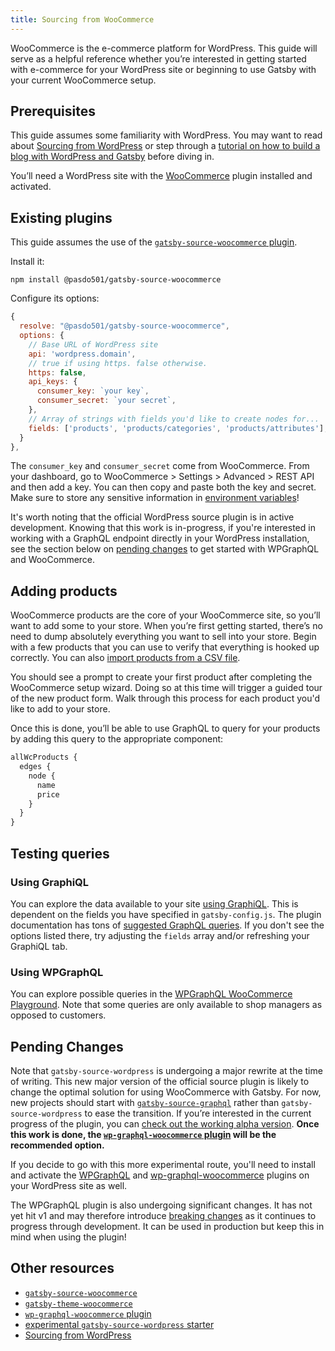 ```yaml
---
title: Sourcing from WooCommerce
---
```


WooCommerce is the e-commerce platform for WordPress. This guide will serve as a helpful reference whether you’re interested in getting started with e-commerce for your WordPress site or beginning to use Gatsby with your current WooCommerce setup.

## Prerequisites

This guide assumes some familiarity with WordPress. You may want to read about [Sourcing from WordPress](/docs/how-to/sourcing-data/sourcing-from-wordpress/) or step through a [tutorial on how to build a blog with WordPress and Gatsby](/blog/2019-04-26-how-to-build-a-blog-with-wordpress-and-gatsby-part-1) before diving in.

You’ll need a WordPress site with the [WooCommerce](https://woocommerce.com/) plugin installed and activated.

## Existing plugins

This guide assumes the use of the [`gatsby-source-woocommerce` plugin](/packages/@pasdo501/gatsby-source-woocommerce/).

Install it:

```shell
npm install @pasdo501/gatsby-source-woocommerce
```

Configure its options:

```js:title=gatsby-config.js
{
  resolve: "@pasdo501/gatsby-source-woocommerce",
  options: {
    // Base URL of WordPress site
    api: 'wordpress.domain',
    // true if using https. false otherwise.
    https: false,
    api_keys: {
      consumer_key: `your key`,
      consumer_secret: `your secret`,
    },
    // Array of strings with fields you'd like to create nodes for...
    fields: ['products', 'products/categories', 'products/attributes'],
  }
},
```

The `consumer_key` and `consumer_secret` come from WooCommerce. From your dashboard, go to WooCommerce > Settings > Advanced > REST API and then add a key. You can then copy and paste both the key and secret. Make sure to store any sensitive information in [environment variables](/docs/how-to/local-development/environment-variables/)!

It's worth noting that the official WordPress source plugin is in active development. Knowing that this work is in-progress, if you're interested in working with a GraphQL endpoint directly in your WordPress installation, see the section below on [pending changes](#pending-changes) to get started with WPGraphQL and WooCommerce.

## Adding products

WooCommerce products are the core of your WooCommerce site, so you’ll want to add some to your store. When you’re first getting started, there’s no need to dump absolutely everything you want to sell into your store. Begin with a few products that you can use to verify that everything is hooked up correctly. You can also [import products from a CSV file](https://docs.woocommerce.com/document/product-csv-importer-exporter/).

You should see a prompt to create your first product after completing the WooCommerce setup wizard. Doing so at this time will trigger a guided tour of the new product form. Walk through this process for each product you'd like to add to your store.

Once this is done, you’ll be able to use GraphQL to query for your products by adding this query to the appropriate component:

```graphql
allWcProducts {
  edges {
    node {
      name
      price
    }
  }
}
```

## Testing queries

### Using GraphiQL

You can explore the data available to your site [using GraphiQL](/docs/how-to/querying-data/running-queries-with-graphiql/). This is dependent on the fields you have specified in `gatsby-config.js`. The plugin documentation has tons of [suggested GraphQL queries](/packages/@pasdo501/gatsby-source-woocommerce/#some-graphql-query-examples). If you don't see the options listed there, try adjusting the `fields` array and/or refreshing your GraphiQL tab.

### Using WPGraphQL

You can explore possible queries in the [WPGraphQL WooCommerce Playground](https://docs.wpgraphql.com/extensions/wpgraphql-woocommerce/#playground). Note that some queries are only available to shop managers as opposed to customers.

## Pending Changes

Note that `gatsby-source-wordpress` is undergoing a major rewrite at the time of writing. This new major version of the official source plugin is likely to change the optimal solution for using WooCommerce with Gatsby. For now, new projects should start with [`gatsby-source-graphql`](/packages/gatsby-source-graphql/) rather than `gatsby-source-wordpress` to ease the transition. If you’re interested in the current progress of the plugin, you can [check out the working alpha version](https://github.com/gatsbyjs/gatsby/issues/19292#issuecomment-587946239). **Once this work is done, the [`wp-graphql-woocommerce` plugin](https://github.com/wp-graphql/wp-graphql-woocommerce) will be the recommended option.**

If you decide to go with this more experimental route, you'll need to install and activate the [WPGraphQL](https://www.wpgraphql.com/) and [wp-graphql-woocommerce](https://github.com/wp-graphql/wp-graphql-woocommerce) plugins on your WordPress site as well.

The WPGraphQL plugin is also undergoing significant changes. It has not yet hit v1 and may therefore introduce [breaking changes](https://docs.wpgraphql.com/getting-started/install-and-activate/#breaking-change-notice) as it continues to progress through development. It can be used in production but keep this in mind when using the plugin!

## Other resources

- [`gatsby-source-woocommerce`](/packages/@pasdo501/gatsby-source-woocommerce/)
- [`gatsby-theme-woocommerce`](/packages/@ccerda0520/gatsby-theme-woocommerce/)
- [`wp-graphql-woocommerce` plugin](https://github.com/wp-graphql/wp-graphql-woocommerce)
- [experimental `gatsby-source-wordpress` starter](https://github.com/TylerBarnes/using-gatsby-source-wordpress-experimental)
- [Sourcing from WordPress](/docs/how-to/sourcing-data/sourcing-from-wordpress/)
